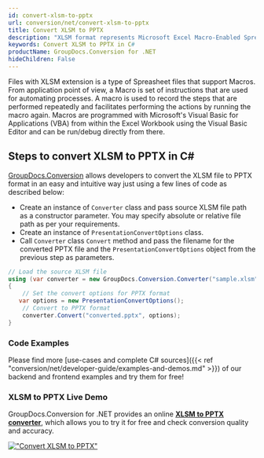 ```yaml
---
id: convert-xlsm-to-pptx
url: conversion/net/convert-xlsm-to-pptx
title: Convert XLSM to PPTX
description: "XLSM format represents Microsoft Excel Macro-Enabled Spreadsheet with .xlsm extension. Learn how to convert XLSM to PPTX file programmatically in C# language using GroupDocs.Conversion for .NET library."
keywords: Convert XLSM to PPTX in C#
productName: GroupDocs.Conversion for .NET
hideChildren: False
---
```


Files with XLSM extension is a type of Spreasheet files that support Macros. From application point of view, a Macro is set of instructions that are used for automating processes. A macro is used to record the steps that are performed repeatedly and facilitates performing the actions by running the macro again. Macros are programmed with Microsoft's Visual Basic for Applications (VBA) from within the Excel Workbook using the Visual Basic Editor and can be run/debug directly from there.

## Steps to convert XLSM to PPTX in C#

[GroupDocs.Conversion](https://products.groupdocs.com/conversion/net) allows developers to convert the XLSM file to PPTX format in an easy and intuitive way just using a few lines of code as described below:

* Create an instance of `Converter` class and pass source XLSM file path as a constructor parameter. You may specify absolute or relative file path as per your requirements. 
* Create an instance of `PresentationConvertOptions` class.
* Call `Converter` class `Convert` method and pass the filename for the converted PPTX file and the `PresentationConvertOptions` object from the previous step as parameters.

```csharp
// Load the source XLSM file
using (var converter = new GroupDocs.Conversion.Converter("sample.xlsm"))
{
    // Set the convert options for PPTX format
   var options = new PresentationConvertOptions();
    // Convert to PPTX format
    converter.Convert("converted.pptx", options);
}
```

### Code Examples

Please find more [use-cases and complete C# sources]({{< ref "conversion/net/developer-guide/examples-and-demos.md" >}}) of our backend and frontend examples and try them for free!

### XLSM to PPTX Live Demo

GroupDocs.Conversion for .NET provides an online [**XLSM to PPTX converter**](https://products.groupdocs.app/conversion/xlsm-to-pptx), which allows you to try it for free and check conversion quality and accuracy.

[!["Convert XLSM to PPTX"](conversion/net/images/convert-to-pptx/convert-xlsm-to-pptx.png)](https://products.groupdocs.app/conversion/xlsm-to-pptx)